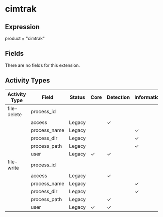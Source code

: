 cimtrak
=======

Expression
----------

product = "cimtrak"

Fields
------

There are no fields for this extension.

Activity Types
--------------

| Activity Type | Field        | Status | Core     | Detection | Informational |
| ------------- | ------------ | ------ | -------- | --------- | ------------- |
| file-delete   | process_id   |        |          |           |               |
|               | access       | Legacy |          | &#10003;  |               |
|               | process_name | Legacy |          |           | &#10003;      |
|               | process_dir  | Legacy |          |           | &#10003;      |
|               | process_path | Legacy |          |           | &#10003;      |
|               | user         | Legacy | &#10003; | &#10003;  |               |
| file-write    | process_id   |        |          |           |               |
|               | access       | Legacy |          | &#10003;  |               |
|               | process_name | Legacy |          |           | &#10003;      |
|               | process_dir  | Legacy |          |           | &#10003;      |
|               | process_path | Legacy |          | &#10003;  |               |
|               | user         | Legacy | &#10003; | &#10003;  |               |


